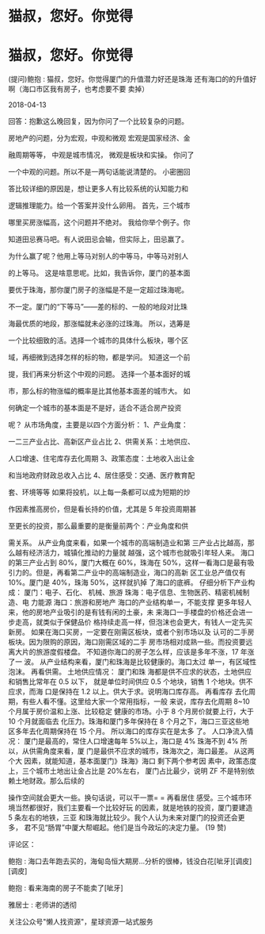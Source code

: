 # 猫叔，您好。你觉得

# 猫叔，您好。你觉得

(提问)鲍抱 : 猫叔，您好。你觉得厦门的升值潜力好还是珠海 还有海口的的升值好啊（海口市区我有房子，也考虑要不要 卖掉）

2018-04-13

回答：抱歉这么晚回复，因为你问了一个比较复杂的问题。

房地产的问题，分为宏观，中观和微观 宏观是国家经济、金

融周期等等， 中观是城市情况， 微观是板块和实操。 你问了

一个中观的问题。所以不是一两句话能说清楚的。 小密圈回

答比较详细的原因是，想让更多人有比较系统的认知能力和

逻辑推理能力。给一个答案并没什么卵用。 首先，三个城市

哪里买房涨幅高，这个问题并不绝对。 我给你举个例子。你

知道田忌赛马吧。有人说田忌会输，但实际上，田忌赢了。

为什么赢了呢？他用上等马对别人的中等马，中等马对别人

的上等马。 这是啥意思呢。比如，我告诉你，厦门的基本面

要优于珠海，那你厦门房子的涨幅是不是一定超过珠海呢。

不一定。厦门的“下等马”——差的标的、一般的地段对比珠

海最优质的地段，那涨幅就未必涨的过珠海。 所以，选筹是

一个比较细致的活。选择一个城市的具体什么板块，哪个区

域，再细微到选择怎样的标的物，都是学问。 知道这一个前

提，我们再来分析这个中观的问题。 选择一个基本面好的城

市，那么标的物涨幅的概率是比其他基本面差的城市大。 如

何确定一个城市的基本面是不是好，适合不适合房产投资

呢？ 从市场角度，主要是以四个方面分析： 1、产业角度：

一二三产业占比、高新区产业占比 2、供需关系：土地供应、

人口增速、住宅库存去化周期 3、政策态度：土地收入出让金

和当地政府财政总收入占比 4、居住感受：交通、医疗教育配

套、环境等等 如果将投机，以上每一条都可以成为短期的炒

作因素推高房价，但是看长持的价值，尤其是 5 年投资周期甚

至更长的投资，那么最重要的是衡量前两个：产业角度和供

需关系。 从产业角度来看，如果一个城市的高端制造业和第 三产业占比越高，那么越有经济活力，城镇化推动的力量就 越强，这个城市也就吸引年轻人来。 海口的第三产业占到 80%，厦门大概在 60%，珠海在 50%，这样一看海口是最有吸 引力的。但是，再看第二产业中的高端制造业，海口的高新 区工业总产值仅有 10%。厦门是 40%，珠海 50%，这样就扒掉 了海口的底裤。 仔细分析下产业构成： 厦门：电子、石化、 机械、旅游 珠海：电子信息、生物医药、精密机械制造、电 力能源 海口：旅游和房地产 海口的产业结构单一，不能支撑 更多年轻人来，他的房地产业吸引的是有钱有闲的土豪，未 来海口一手楼盘的价格还会进一步走高，就类似于保健品价 格持续走高一样，但泡沫也会更大，有钱人一定先买新房。 如果在海口买房，一定要在刚需区板块，或者个别市场以及 认可的二手房板块。因为限购的原因，海口刚需区域的二手 房市场相对成熟一些。而投资要远离大片的旅游度假楼盘。 不知道你海口的房子怎么样，应该是多年不涨，17 年涨了一 波。 从产业结构来看，厦门和珠海是比较健康的。海口太过 单一，有区域性泡沫。 再看供需。 土地供应情况： 厦门和珠 海都是供不应求的状态，土地供应和销售比常年在 0.5 以下， 就是单位时间供应 0.5 个地块，销售 1 个地块。供不应求，而海 口是保持在 1.2 以上。供大于求。说明海口库存高。 再看库存 去化周期，有些人看不懂。这里给大家一个常用指标，一般 来说，库存去化周期 8~10 个月属于房价温和上涨、比较稳定 健康的市场。小于 8 个月房价就要上行，大于 10 个月就面临去 化压力。珠海和厦门多年保持在 8 个月之下，海口三亚这些地 区多年去化周期保持在 15 个月。 所以海口的库存实在是太多 了。 人口净流入情况： 厦门是最高的，常住人口增速每年 5%以上，海口是 4% 珠海不到 4% 所以，从供需角度来看，厦 门是最供不应求的城市，珠海次之，海口最差。 从这两个大 因素，就能知道，基本面厦门》珠海》海口 剩下两个参考因 素中，政策态度上，三个城市土地出让金占比是 20%左右， 厦门占比最少，说明 ZF 不是特别依赖土地财政。那么后续的

操作空间就会更大一些。换句话说，可以干一票= = 再看居住 感受。三个城市环境当然都很好，我们主要看一个比较好玩 的因素，就是地铁的投资，厦门要建造 5 条左右的地铁，三亚 和珠海就比较少。我个人认为未来对厦门的投资还会更多， 君不见“肠胃”中厦大帮崛起。他们是当今政坛的决定力量。 (19 赞)

评论区：

鲍抱 : 海口去年跑去买的，海甸岛恒大期房…分析的很棒，钱没白花[呲牙][调皮][调皮]

鲍抱 : 看来海南的房子不能卖了[呲牙]

雅居士 : 老师讲的透彻

关注公众号"懒人找资源"，星球资源一站式服务